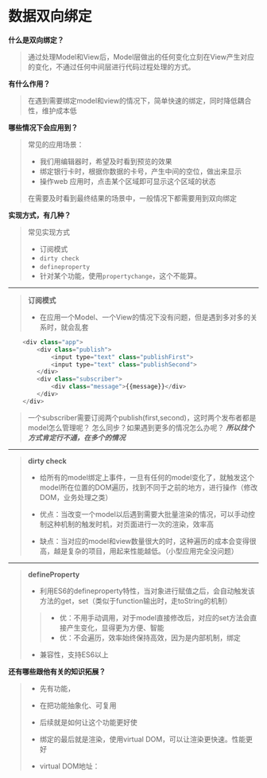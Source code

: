 # 数据双向绑定

**什么是双向绑定？**

> 通过处理Model和View后，Model层做出的任何变化立刻在View产生对应的变化，不通过任何中间层进行代码过程处理的方式。

**有什么作用？**

> 在遇到需要绑定model和view的情况下，简单快速的绑定，同时降低耦合性，维护成本低

**哪些情况下会应用到？**
> 常见的应用场景：
>
> * 我们用编辑器时，希望及时看到预览的效果
> * 绑定银行卡时，根据你数据的卡号，产生中间的空位，做出来显示
> * 操作web 应用时，点击某个区域即可显示这个区域的状态
>
> 在需要及时看到最终结果的场景中，一般情况下都需要用到双向绑定


**实现方式，有几种？**

> 常见实现方式
> 
> * 订阅模式
> * `dirty check`
> * `defineproperty`
> * 针对某个功能，使用`propertychange`，这个不能算。

---

> **订阅模式**
> * 在应用一个Model、一个View的情况下没有问题，但是遇到多对多的关系时，就会乱套

```javascript
	<div class="app">
	    <div class="publish">
	        <input type="text" class="publishFirst">
	        <input type="text" class="publishSecond">
	    </div>
	    <div class="subscriber">
	        <div class="message">{{message}}</div>
	    </div>
	</div>
```
> 一个subscriber需要订阅两个publish(first,second)，这时两个发布者都是model怎么管理呢？
> 怎么同步？如果遇到更多的情况怎么办呢？
> ***所以找个方式肯定行不通，在多个的情况***

---

> **dirty check**
> 
> * 给所有的model绑定上事件，一旦有任何的model变化了，就触发这个model所在位置的DOM遍历，找到不同于之前的地方，进行操作（修改DOM，业务处理之类）
> 
> * 优点：当改变一个model以后遇到需要大批量渲染的情况，可以手动控制这种机制的触发时机，对页面进行一次的渲染，效率高
> * 缺点：当对应的model和view数量很大的时，这种遍历的成本会变得很高，越是复杂的项目，用起来性能越低。（小型应用完全没问题）
> 

---

> **defineProperty**
>
> * 利用ES6的defineproperty特性，当对象进行赋值之后，会自动触发该方法的get，set（类似于function输出时，走toString的机制）
> 
>> * 优：不用手动调用，对于model直接修改后，对应的set方法会直接产生变化，显得更为方便、智能 
>> * 优：不会遍历，效率始终保持高效，因为是内部机制，绑定
>
> * 兼容性，支持ES6以上

**还有哪些跟他有关的知识拓展？**

> * 先有功能，
> * 在把功能抽象化、可复用
> * 后续就是如何让这个功能更好使
> 
> * 绑定的最后就是渲染，使用virtual DOM，可以让渲染更快速。性能更好
> * virtual DOM地址：
